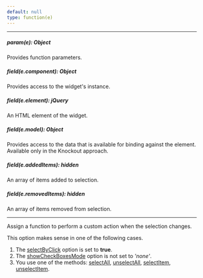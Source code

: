 ```yaml
---
default: null
type: function(e)
---
```

---
##### param(e): Object
Provides function parameters.

##### field(e.component): Object
Provides access to the widget's instance.

##### field(e.element): jQuery
An HTML element of the widget.

##### field(e.model): Object
Provides access to the data that is available for binding against the element. Available only in the Knockout approach.

##### field(e.addedItems): hidden
An array of items added to selection.

##### field(e.removedItems): hidden
An array of items removed from selection.

---
Assign a function to perform a custom action when the selection changes.

This option makes sense in one of the following cases.  

1. The [selectByClick](/api-reference/10%20UI%20Widgets/dxTreeView/1%20Configuration/selectByClick.md '/Documentation/ApiReference/UI_Widgets/dxTreeView/Configuration/#selectByClick') option is set to **true**. 
2. The [showCheckBoxesMode](/api-reference/10%20UI%20Widgets/dxTreeView/1%20Configuration/showCheckBoxesMode.md '/Documentation/ApiReference/UI_Widgets/dxTreeView/Configuration/#showCheckBoxesMode') option is not set to *'none'*.  
3. You use one of the methods: [selectAll](/api-reference/10%20UI%20Widgets/dxTreeView/3%20Methods/selectAll().md '/Documentation/ApiReference/UI_Widgets/dxTreeView/Methods/#selectAll'), [unselectAll](/api-reference/10%20UI%20Widgets/dxTreeView/3%20Methods/unselectAll().md '/Documentation/ApiReference/UI_Widgets/dxTreeView/Methods/#unselectAll'), [selectItem](/api-reference/10%20UI%20Widgets/dxTreeView/3%20Methods/selectItem(itemElement).md '/Documentation/ApiReference/UI_Widgets/dxTreeView/Methods/#selectItemitemElement'), [unselectItem](/api-reference/10%20UI%20Widgets/dxTreeView/3%20Methods/unselectItem(itemElement).md '/Documentation/ApiReference/UI_Widgets/dxTreeView/Methods/#unselectItemitemElement').